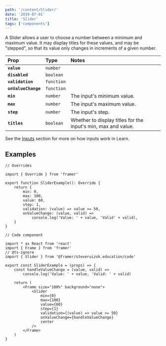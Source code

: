 ```yaml
---
path: '/content/Slider/'
date: '2019-07-01'
title: 'Slider'
tags: ['components']
---
```


A Slider allows a user to choose a number between a minimum and maximum value.
It may display titles for these values, and may be "stepped", so that its value
only changes in increments of a given number.

| Prop                | Type       | Notes                                                         |
| :------------------ | :--------- | :------------------------------------------------------------ |
| **`value`**         | `number`   |                                                               |
| **`disabled`**      | `boolean`  |                                                               |
| **`validation`**    | `function` |                                                               |
| **`onValueChange`** | `function` |                                                               |
| **`min`**           | `number`   | The input's minimum value.                                    |
| **`max`**           | `number`   | The input's maximum value.                                    |
| **`step`**          | `number`   | The input's step.                                             |
| **`titles`**        | `boolean`  | Whether to display titles for the input's min, max and value. |

See the [Inputs](Inputs) section for more on how inputs work in Learn.

## Examples

```tsx
// Overrides

import { Override } from 'framer'

export function SliderExample(): Override {
	return {
		min: 0,
		max: 100,
		value: 60,
		step: 1,
		validation: (value) => value >= 50,
		onValueChange: (value, valid) =>
			console.log('Value: ' + value, 'Valid' + valid),
	}
}
```

```tsx
// Code component

import * as React from 'react'
import { Frame } from 'framer'
// @ts-ignore
import { Slider } from '@framer/steveruizok.education/code'

export const SliderExample = (props) => {
	const handleValueChange = (value, valid) =>
		console.log('Value: ' + value, 'Valid: ' + valid)

	return (
		<Frame size="100%" background="none">
			<Slider
				min={0}
				max={100}
				value={60}
				step={1}
				validation={(value) => value >= 50}
				onValueChange={handleValueChange}
				center
			/>
		</Frame>
	)
}
```
